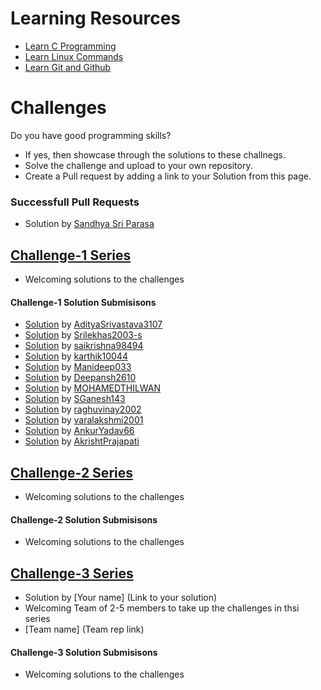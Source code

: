 # Learning Resources
* [Learn C Programming](C-Resources.md)
* [Learn Linux Commands](Linux-Resources.md)
* [Learn Git and Github](C-Resources.md)

# Challenges
Do you have good programming skills? 
- If yes, then showcase through the solutions to these challnegs.
- Solve the challenge and upload to your own repository.
- Create a Pull request by adding a link to your Solution from this page.

### Successfull Pull Requests
* Solution by [Sandhya Sri Parasa](https://github.com/100-2/challenges/blob/main/challenge-1)


## [Challenge-1 Series](challenge-1/README.md)
* Welcoming solutions to the challenges

#### Challenge-1 Solution Submisisons
* [Solution](https://github.com/Bharathgopal/May2023/pull/27/files) by [AdityaSrivastava3107](https://github.com/AdityaSrivastava3107) 
* [Solution](https://github.com/Bharathgopal/May2023/pull/31/files) by [Srilekhas2003-s
](https://github.com/Srilekhas2003-s)
* [Solution](https://github.com/Bharathgopal/May2023/pull/32/files) by [saikrishna98494](https://github.com/saikrishna98494)
* [Solution](https://github.com/Bharathgopal/May2023/pull/33/files) by [karthik10044](https://github.com/karthik10044)
* [Solution](https://github.com/Bharathgopal/May2023/pull/35/files) by [Manideep033](https://github.com/Manideep033)
* [Solution](https://github.com/Bharathgopal/May2023/pull/36/files) by [Deepansh2610](https://github.com/Deepansh2610)
* [Solution](https://github.com/Bharathgopal/May2023/pull/37/files) by [MOHAMEDTHILWAN](https://github.com/MOHAMEDTHILWAN)
* [Solution](https://github.com/Bharathgopal/May2023/pull/40/files) by [SGanesh143](https://github.com/SGanesh143)
* [Solution](https://github.com/Bharathgopal/May2023/pull/42/files) by [raghuvinay2002](https://github.com/raghuvinay2002)
* [Solution](https://github.com/Bharathgopal/May2023/pull/44/files) by [varalakshmi2001](https://github.com/varalakshmi2001)
* [Solution](https://github.com/Bharathgopal/May2023/pull/46/files) by [AnkurYadav66](https://github.com/AnkurYadav66)
* [Solution](https://github.com/Bharathgopal/May2023/pull/47/files) by [AkrishtPrajapati](https://github.com/AkrishtPrajapati)


## [Challenge-2 Series](challenge-2/README.md)
* Welcoming solutions to the challenges

#### Challenge-2 Solution Submisisons
* Welcoming solutions to the challenges

## [Challenge-3 Series](challenge-3/README.md)
* Solution by [Your name] (Link to your solution)
* Welcoming Team of 2-5 members to take up the challenges in thsi series
* [Team name] (Team rep link)

#### Challenge-3 Solution Submisisons
* Welcoming solutions to the challenges
